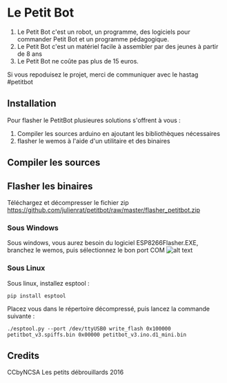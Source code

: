 # Le Petit Bot
1. Le Petit Bot c'est un robot, un programme, des logiciels pour commander Petit Bot et un programme pédagogique.
2. Le Petit Bot c'est un matériel facile à assembler par des jeunes à partir de 8 ans
3. Le Petit Bot ne coûte pas plus de 15 euros.

Si vous repoduisez le projet, merci de communiquer avec le hastag #petitbot
## Installation
Pour flasher le PetitBot plusieures solutions s'offrent à vous :

1. Compiler les sources arduino en ajoutant les bibliothèques nécessaires
2. flasher le wemos à l'aide d'un utilitaire et des binaires

## Compiler les sources

## Flasher les binaires
Téléchargez et décompresser le fichier zip https://github.com/julienrat/petitbot/raw/master/flasher_petitbot.zip
### Sous Windows
Sous windows, vous aurez besoin du logiciel ESP8266Flasher.EXE, branchez le wemos,  puis sélectionnez le bon port COM
![alt text](https://github.com/julienrat/petitbot/raw/master/images/Capture.PNG "Logo Title Text 1")


### Sous Linux
Sous linux, installez esptool :

```pip install esptool```

Placez vous dans le répertoire décompressé, puis lancez la commande suivante :

```./esptool.py --port /dev/ttyUSB0 write_flash 0x100000 petitbot_v3.spiffs.bin 0x00000 petitbot_v3.ino.d1_mini.bin```



## Credits
CCbyNCSA Les petits débrouillards 2016

